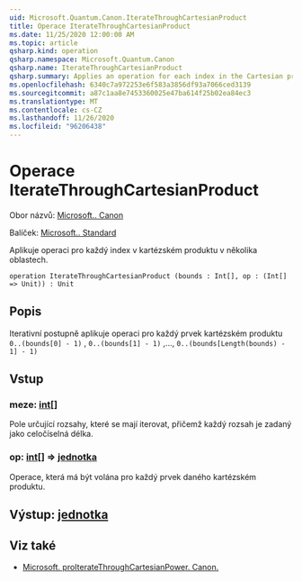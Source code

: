 ```yaml
---
uid: Microsoft.Quantum.Canon.IterateThroughCartesianProduct
title: Operace IterateThroughCartesianProduct
ms.date: 11/25/2020 12:00:00 AM
ms.topic: article
qsharp.kind: operation
qsharp.namespace: Microsoft.Quantum.Canon
qsharp.name: IterateThroughCartesianProduct
qsharp.summary: Applies an operation for each index in the Cartesian product of several ranges.
ms.openlocfilehash: 6340c7a972253e6f583a3856df93a7066ced3139
ms.sourcegitcommit: a87c1aa8e7453360025e47ba614f25b02ea84ec3
ms.translationtype: MT
ms.contentlocale: cs-CZ
ms.lasthandoff: 11/26/2020
ms.locfileid: "96206438"
---
```

# <a name="iteratethroughcartesianproduct-operation"></a>Operace IterateThroughCartesianProduct

Obor názvů: [Microsoft.. Canon](xref:Microsoft.Quantum.Canon)

Balíček: [Microsoft.. Standard](https://nuget.org/packages/Microsoft.Quantum.Standard)


Aplikuje operaci pro každý index v kartézském produktu v několika oblastech.

```qsharp
operation IterateThroughCartesianProduct (bounds : Int[], op : (Int[] => Unit)) : Unit
```


## <a name="description"></a>Popis

Iterativní postupně aplikuje operaci pro každý prvek kartézském produktu `0..(bounds[0] - 1)` , `0..(bounds[1] - 1)` ,..., `0..(bounds[Length(bounds) - 1] - 1)`

## <a name="input"></a>Vstup

### <a name="bounds--int"></a>meze: [int](xref:microsoft.quantum.lang-ref.int)[]

Pole určující rozsahy, které se mají iterovat, přičemž každý rozsah je zadaný jako celočíselná délka.


### <a name="op--int--unit"></a>op: [int](xref:microsoft.quantum.lang-ref.int)[] => [jednotka](xref:microsoft.quantum.lang-ref.unit) 

Operace, která má být volána pro každý prvek daného kartézském produktu.



## <a name="output--unit"></a>Výstup: [jednotka](xref:microsoft.quantum.lang-ref.unit)



## <a name="see-also"></a>Viz také

- [Microsoft. proIterateThroughCartesianPower. Canon.](xref:Microsoft.Quantum.Canon.IterateThroughCartesianPower)